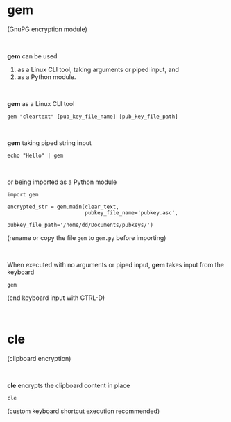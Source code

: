 # gem 
(GnuPG encryption module)

<br>

**gem** can be used 

1. as a Linux CLI tool, taking arguments or piped input, and 
2. as a Python module.

<br>

**gem** as a Linux CLI tool
    
    gem "cleartext" [pub_key_file_name] [pub_key_file_path]

<br>

**gem** taking piped string input

    echo "Hello" | gem

<br>
    
or being imported as a Python module

    import gem
    
    encrypted_str = gem.main(clear_text, 
                             pubkey_file_name='pubkey.asc', 
                             pubkey_file_path='/home/dd/Documents/pubkeys/')
   (rename or copy the file `gem` to `gem.py` before importing)

<br>    

When executed with no arguments or piped input, **gem** takes input from the keyboard

    gem
    
(end keyboard input with CTRL-D)

<br>

# cle 
(clipboard encryption)

<br>

**cle** encrypts the clipboard content in place

    cle
    
(custom keyboard shortcut execution recommended)
